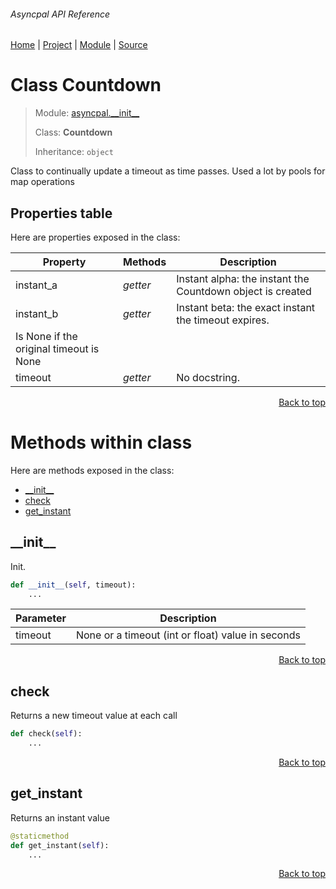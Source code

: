 ###### Asyncpal API Reference
[Home](/docs/api/README.md) | [Project](/README.md) | [Module](/docs/api/modules/asyncpal/__init__/README.md) | [Source](/asyncpal/__init__.py)

# Class Countdown
> Module: [asyncpal.\_\_init\_\_](/docs/api/modules/asyncpal/__init__/README.md)
>
> Class: **Countdown**
>
> Inheritance: `object`

Class to continually update a timeout as time passes.
Used a lot by pools for map operations

## Properties table
Here are properties exposed in the class:

| Property | Methods | Description |
| --- | --- | --- |
| instant\_a | _getter_ | Instant alpha: the instant the Countdown object is created |
| instant\_b | _getter_ | Instant beta: the exact instant the timeout expires.
Is None if the original timeout is None |
| timeout | _getter_ | No docstring. |

<p align="right"><a href="#asyncpal-api-reference">Back to top</a></p>

# Methods within class
Here are methods exposed in the class:
- [\_\_init\_\_](#__init__)
- [check](#check)
- [get\_instant](#get_instant)

## \_\_init\_\_
Init.

```python
def __init__(self, timeout):
    ...
```

| Parameter | Description |
| --- | --- |
| timeout | None or a timeout (int or float) value in seconds |

<p align="right"><a href="#asyncpal-api-reference">Back to top</a></p>

## check
Returns a new timeout value at each call

```python
def check(self):
    ...
```

<p align="right"><a href="#asyncpal-api-reference">Back to top</a></p>

## get\_instant
Returns an instant value

```python
@staticmethod
def get_instant(self):
    ...
```

<p align="right"><a href="#asyncpal-api-reference">Back to top</a></p>
